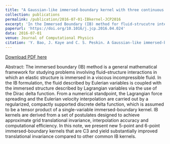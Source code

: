 ```yaml
---
title: "A Gaussian-like immersed-boundary kernel with three continuous derivatives and improved translational invariance"
collection: publications
permalink: /publication/2016-07-01-IBkernel-JCP2016
excerpt: 'In the Immersed Boundary (IB) method for fluid-strucutre interacitons, the Eulerian representation of the fluid and the Lagrangian representation of the immersed structure are coupled via integral transforms of a regularized delta function, i.e., IB kernel. In this work we present IB kernels that have three continuous derivatives and feature substantially improved translational (and rotational) invariance compared to existing IB kernels.'
paperurl: 'https://doi.org/10.1016/j.jcp.2016.04.024'
data: 2016-07-01
venue: Journal of Computational Physics
citation: 'Y. Bao, J. Kaye and C. S. Peskin. A Gaussian-like immersed-boundary kernel with three continuous derivatives and improved translational invariance. <i>Journal of Computational Physics</i>. Vol 316, 139-144, 2016.'
---
```


[Download PDF here](https://arxiv.org/pdf/1505.07529.pdf)

Abstract: The immersed boundary (IB) method is a general mathematical framework for studying problems involving fluid–structure interactions in which an elastic structure is immersed in a viscous incompressible fluid. In the IB formulation, the fluid described by Eulerian variables is coupled with the immersed structure described by Lagrangian variables via the use of the Dirac delta function. From a numerical standpoint, the Lagrangian force spreading and the Eulerian velocity interpolation are carried out by a regularized, compactly supported discrete delta function, which is assumed to be a tensor product of a single-variable immersed-boundary kernel. IB kernels are derived from a set of postulates designed to achieve approximate grid translational invariance, interpolation accuracy and computational efficiency. In this note, we present new 5-point and 6-point immersed-boundary kernels that are C3 and yield substantially improved translational invariance compared to other common IB kernels.
